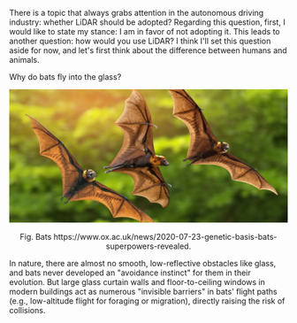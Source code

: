 There is a topic that always grabs attention in the autonomous driving industry: whether LiDAR should be adopted? Regarding this question, first, I would like to state my stance: I am in favor of not adopting it. This leads to another question: how would you use LiDAR? I think I'll set this question aside for now, and let's first think about the difference between humans and animals.











Why do bats fly into the glass?
<p align="center"><img src="img/shutterstock_bats_resize.jpg"></p>
<p align="center">Fig. Bats https://www.ox.ac.uk/news/2020-07-23-genetic-basis-bats-superpowers-revealed.</p>

In nature, there are almost no smooth, low-reflective obstacles like glass, and bats never developed an "avoidance instinct" for them in their evolution. But large glass curtain walls and floor-to-ceiling windows in modern buildings act as numerous "invisible barriers" in bats' flight paths (e.g., low-altitude flight for foraging or migration), directly raising the risk of collisions.
